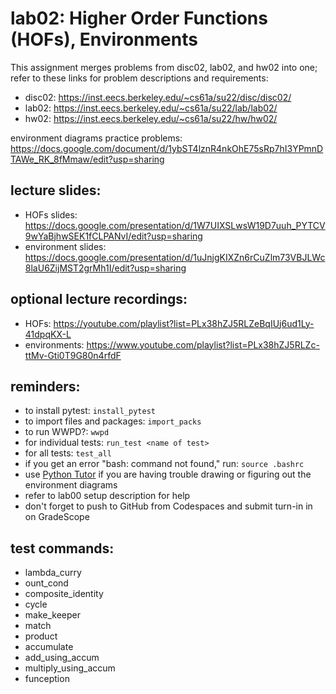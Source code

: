 # lab02: Higher Order Functions (HOFs), Environments
  
This assignment merges problems from disc02, lab02, and hw02 into one; refer to these links for problem descriptions and requirements:
  
- disc02: https://inst.eecs.berkeley.edu/~cs61a/su22/disc/disc02/
- lab02: https://inst.eecs.berkeley.edu/~cs61a/su22/lab/lab02/
- hw02: https://inst.eecs.berkeley.edu/~cs61a/su22/hw/hw02/
  
environment diagrams practice problems: https://docs.google.com/document/d/1ybST4lznR4nkOhE75sRp7hI3YPmnDTAWe_RK_8fMmaw/edit?usp=sharing
  
## lecture slides: 
  
- HOFs slides: https://docs.google.com/presentation/d/1W7UIXSLwsW19D7uuh_PYTCV9wYaBjhwSEK1fCLPANvI/edit?usp=sharing
- environment slides: https://docs.google.com/presentation/d/1uJnjgKIXZn6rCuZlm73VBJLWc8laU6ZijMST2grMh1I/edit?usp=sharing
  
## optional lecture recordings:
  
- HOFs: https://youtube.com/playlist?list=PLx38hZJ5RLZeBqIUj6ud1Ly-41dpqKX-L
- environments: https://www.youtube.com/playlist?list=PLx38hZJ5RLZc-ttMv-Gti0T9G80n4rfdF
  
## reminders: 
  
- to install pytest: ```install_pytest```
- to import files and packages: ```import_packs```
- to run WWPD?: ```wwpd```
- for individual tests: ```run_test <name of test>```
- for all tests: ```test_all```
- if you get an error "bash: command not found," run: ```source .bashrc```
- use [Python Tutor](https://pythontutor.com/composingprograms.html#mode=display) if you are having trouble drawing or figuring out the environment diagrams
- refer to lab00 setup description for help
- don't forget to push to GitHub from Codespaces and submit turn-in in on GradeScope
  
## test commands: 
  
- lambda_curry
- ount_cond
- composite_identity
- cycle
- make_keeper
- match
- product
- accumulate
- add_using_accum
- multiply_using_accum
- funception